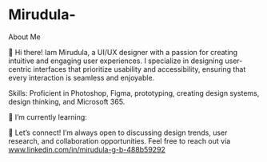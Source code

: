 # Mirudula-
About Me

👋 Hi there! Iam Mirudula, a UI/UX designer with a passion for creating intuitive and engaging user experiences. I specialize in designing user-centric interfaces that prioritize usability and accessibility, ensuring that every interaction is seamless and enjoyable.

Skills: Proficient in Photoshop, Figma, prototyping, creating design systems, design thinking, and Microsoft 365.

🌱 I’m currently learning:

💬 Let’s connect!
I’m always open to discussing design trends, user research, and collaboration opportunities. Feel free to reach out via
www.linkedin.com/in/mirudula-g-b-488b59292
